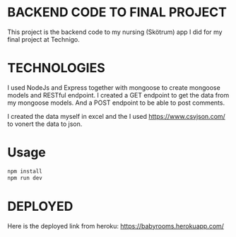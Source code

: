# BACKEND CODE TO FINAL PROJECT
This project is the backend code to my nursing (Skötrum) app I did for my final project at Technigo.

# TECHNOLOGIES
I used NodeJs and Express together with mongoose to create mongoose models and RESTful endpoint. I created a GET endpoint to get the data from my mongoose models. And a POST endpoint to be able to post comments.

I created the data myself in excel and the I used https://www.csvjson.com/ to vonert the data to json. 

# Usage
```bash
npm install
npm run dev
```

# DEPLOYED

Here is the deployed link from heroku: https://babyrooms.herokuapp.com/




